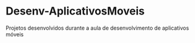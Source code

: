 # Desenv-AplicativosMoveis

Projetos desenvolvidos durante a aula de desenvolvimento de aplicativos móveis

